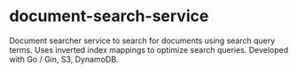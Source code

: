 # document-search-service

Document searcher service to search for documents using search query terms. Uses inverted index mappings to optimize search queries. Developed with Go / Gin, S3, DynamoDB.